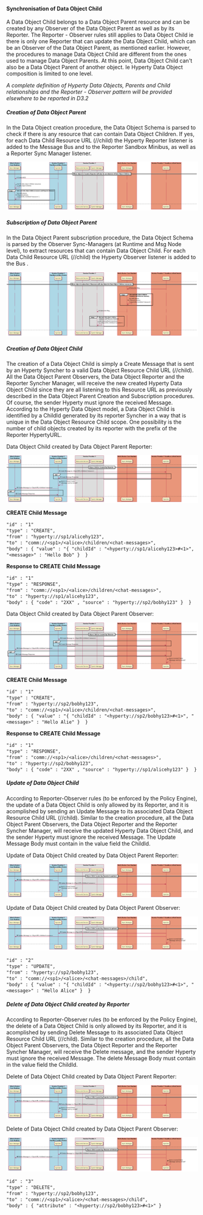 #### Synchronisation of Data Object Child

A Data Object Child belongs to a Data Object Parent resource and can be created by any Observer of the Data Object Parent as well as by its Reporter. The Reporter - Observer rules still applies to Data Object Child ie there is only one Reporter that can update the Data Object Child, which can be an Observer of the Data Object Parent, as mentioned earlier. However, the procedures to manage Data Object Child are different from the ones used to manage Data Object Parents. At this point, Data Object Child can't also be a Data Object Parent of another object. Ie Hyperty Data Object composition is limited to one level.

*A complete definition of Hyperty Data Objects, Parents and Child relationships and the Reporter - Observer pattern will be provided elsewhere to be reported in D3.2*

##### Creation of Data Object Parent

In the Data Object creation procedure, the Data Object Schema is parsed to check if there is any resource that can contain Data Object Children. If yes, for each Data Child Resource URL (<ObjectURL>/<resource>/child) the Hyperty Reporter listener is added to the Message Bus and to the Reporter Sandbox Minibus, as well as a Reporter Sync Manager listener.

![Figure @data-object-parent-create Request to create a Data Object Parent](data-object-child.png)

##### Subscription of Data Object Parent

In the Data Object Parent subscription procedure, the Data Object Schema is parsed by the Observer Sync-Managers (at Runtime and Msg Node level), to extract resources that can contain Data Object Child. For each Data Child Resource URL (<ObjectURL>/<resource>/child) the Hyperty Observer listener is added to the Bus .

![Figure @data-object-parent-subscribe Request to subscribe a Data Object Parent](data-object-child_001.png)

##### Creation of Data Object Child

The creation of a Data Object Child is simply a Create Message that is sent by an Hyperty Syncher to a valid Data Object Resource Child URL (<ObjectURL>/<Resource>/child). All the Data Object Parent Observers, the Data Object Reporter and the Reporter Syncher Manager, will receive the new created Hyperty Data Object Child since they are all listening to this Resource URL as previously described in the Data Object Parent Creation and Subscription procedures. Of course, the sender Hyperty must ignore the received Message. According to the Hyperty Data Object model, a Data Object Child is identified by a ChildId generated by its reporter Syncher in a way that is unique in the Data Object Resource Child scope. One possibility is the number of child objects created by its reporter with the prefix of the Reporter HypertyURL.

Data Object Child created by Data Object Parent Reporter:

![Figure @data-object-child-createby-reporter Data Object Child created by Data Object Parent Reporter](data-object-child_002.png)

**CREATE Child Message**

```
"id" : "1"
"type" : "CREATE",
"from" : "hyperty://sp1/alicehy123",
"to" : "comm://<sp1>/<alice>/children/<chat-messages>",
"body" : { "value" : "{ "childId" : "<hyperty://sp1/alicehy123>#<1>", "<message>" : "Hello Bob" }  }
```

**Response to CREATE Child Message**

```
"id" : "1"
"type" : "RESPONSE",
"from" : "comm://<sp1>/<alice>/children/<chat-messages>",
"to" : "hyperty://sp1/alicehy123",
"body" : { "code" : "2XX" , "source" : "hyperty://sp2/bobhy123" }  }
```

Data Object Child created by Data Object Parent Observer:

![Figure @data-object-child-createby-observer Data Object Child created by Data Object Parent Observer](data-object-child_003.png)

**CREATE Child Message**

```
"id" : "1"
"type" : "CREATE",
"from" : "hyperty://sp2/bobhy123",
"to" : "comm://<sp1>/<alice>/children/<chat-messages>",
"body" : { "value" : "{ "childId" : "<hyperty://sp2/bobhy123>#<1>", "<message>" : "Hello Alie" }  }
```

**Response to CREATE Child Message**

```
"id" : "1"
"type" : "RESPONSE",
"from" : "comm://<sp1>/<alice>/children/<chat-messages>",
"to" : "hyperty://sp2/bobhy123",
"body" : { "code" : "2XX" , "source" : "hyperty://sp1/alicehy123" }  }
```

##### Update of Data Object Child

According to Reporter-Observer rules (to be enforced by the Policy Engine), the update of a Data Object Child is only allowed by its Reporter, and it is acomplished by sending an Update Message to its associated Data Object Resource Child URL (<ObjectURL>/<Resource>/child). Similar to the creation procedure, all the Data Object Parent Observers, the Data Object Reporter and the Reporter Syncher Manager, will receive the updated Hyperty Data Object Child, and the sender Hyperty must ignore the received Message. The Update Message Body must contain in the value field the ChildId.

Update of Data Object Child created by Data Object Parent Reporter:

![Figure @data-object-child-update-createdby-reporter Data Object Child update that was created by Data Object Parent Reporter](data-object-child_004.png)

Update of Data Object Child created by Data Object Parent Observer:

![Figure @data-object-child-update-createdby-observer Data Object Child update that was created by Data Object Parent Observer](data-object-child_005.png)

```
"id" : "2"
"type" : "UPDATE",
"from" : "hyperty://sp2/bobhy123",
"to" : "comm://<sp1>/<alice>/<chat-messages>/child",
"body" : { "value" : "{ "childId" : "<hyperty://sp2/bobhy123>#<1>", "<message>" : "Hello Alice" }  }
```

##### Delete of Data Object Child created by Reporter

According to Reporter-Observer rules (to be enforced by the Policy Engine), the delete of a Data Object Child is only allowed by its Reporter, and it is acomplished by sending Delete Message to its associated Data Object Resource Child URL (<ObjectURL>/<Resource>/child). Similar to the creation procedure, all the Data Object Parent Observers, the Data Object Reporter and the Reporter Syncher Manager, will receive the Delete message, and the sender Hyperty must ignore the received Message. The delete Message Body must contain in the value field the ChildId.

Delete of Data Object Child created by Data Object Parent Reporter:

![Figure @data-object-child-delete-createdby-reporter Delete of Data Object Child that was created by Data Object Parent Reporter](data-object-child_006.png)

Delete of Data Object Child created by Data Object Parent Observer:

![Figure @data-object-child-delete-createdby-observer Delete of Data Object Child that was created by Data Object Parent Observer](data-object-child_007.png)

```
"id" : "3"
"type" : "DELETE",
"from" : "hyperty://sp2/bobhy123",
"to" : "comm://<sp1>/<alice>/<chat-messages>/child",
"body" : { "attribute" : "<hyperty://sp2/bobhy123>#<1>" }
```
